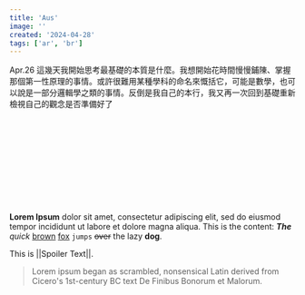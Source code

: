 ```yaml
---
title: 'Aus'
image: ''
created: '2024-04-28'
tags: ['ar', 'br']
---
```


Apr.26 這幾天我開始思考最基礎的本質是什麼。我想開始花時間慢慢鋪陳、掌握那個第一性原理的事情。或許很難用某種學科的命名來慨括它，可能是數學，也可以說是一部分邏輯學之類的事情。反倒是我自己的本行，我又再一次回到基礎重新檢視自己的觀念是否準備好了




<br>
<br>
<br>
<br>
<br>
<br>
<br>
<br>
<br>

**Lorem Ipsum** dolor sit amet, consectetur adipiscing elit, sed do eiusmod tempor incididunt ut labore et dolore magna aliqua. This is the content: **_The_** _quick_ <u>brown</u> [fox](https://www.foxnews.com/) `jumps` ~~over~~ the lazy **dog**.

This is ||Spoiler Text||.

> Lorem ipsum began as scrambled, nonsensical Latin derived from Cicero's 1st-century BC text De Finibus Bonorum et Malorum.

